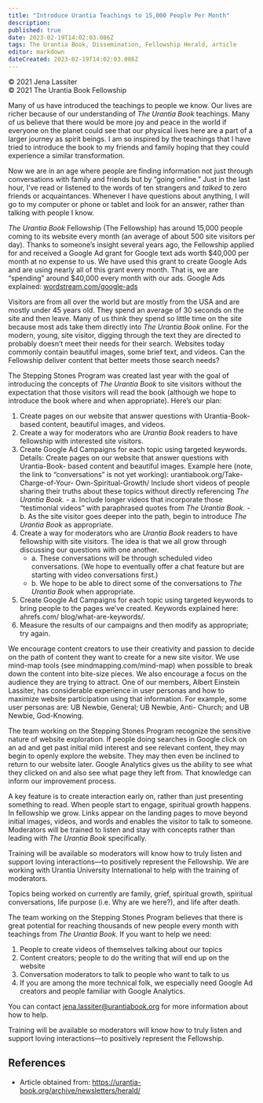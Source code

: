 ```yaml
---
title: "Introduce Urantia Teachings to 15,000 People Per Month"
description: 
published: true
date: 2023-02-19T14:02:03.086Z
tags: The Urantia Book, Dissemination, Fellowship Herald, article
editor: markdown
dateCreated: 2023-02-19T14:02:03.086Z
---
```


<p class="v-card v-sheet theme--light grey lighten-3 px-2">© 2021 Jena Lassiter<br>© 2021 The Urantia Book Fellowship</p>

Many of us have introduced the teachings to people we know. Our lives are richer because of our understanding of _The Urantia Book_ teachings. Many of us believe that there would be more joy and peace in the world if everyone on the planet could see that our physical lives here are a part of a larger journey as spirit beings. I am so inspired by the teachings that I have tried to introduce the book to my friends and family hoping that they could experience a similar transformation. 

Now we are in an age where people are finding information not just through conversations with family and friends but by “going online.” Just in the last hour, I’ve read or listened to the words of ten strangers and _talked_ to zero friends or acquaintances. Whenever I have questions about anything, I will go to my computer or phone or tablet and look for an answer, rather than talking with people I know. 

_The Urantia Book_ Fellowship (The Fellowship) has around 15,000 people coming to its website every month (an average of about 500 site visitors per day). Thanks to someone’s insight several years ago, the Fellowship applied for and received a Google Ad grant for Google text ads worth $40,000 per month at no expense to us. We have used this grant to create Google Ads and are using nearly all of this grant every month. That is, we are “spending” around $40,000 every month with our ads. Google Ads explained: [wordstream.com/google-ads](https://www.wordstream.com/google-ads) 

Visitors are from all over the world but are mostly from the USA and are mostly under 45 years old. They spend an average of 30 seconds on the site and then leave. Many of us think they spend so little time on the site because most ads take them directly into _The Urantia Book_ online. For the modern, young, site visitor, digging through the text they are directed to probably doesn’t meet their needs for their search. Websites today commonly contain beautiful images, some brief text, and videos. Can the Fellowship deliver content that better meets those search needs? 

The Stepping Stones Program was created last year with the goal of introducing the concepts of _The Urantia Book_ to site visitors without the expectation that those visitors will read the book (although we hope to introduce the book where and when appropriate). Here’s our plan: 

1. Create pages on our website that answer questions with Urantia-Book- based content, beautiful images, and videos. 
2. Create a way for moderators who are _Urantia Book_ readers to have fellowship with interested site visitors. 
3. Create Google Ad Campaigns for each topic using targeted keywords. Details: Create pages on our website that answer questions with Urantia-Book- based content and beautiful images. Example here (note, the link to “conversations” is not yet working): urantiabook.org/Take-Charge-of-Your- Own-Spiritual-Growth/ Include short videos of people sharing their truths about these topics without directly referencing _The Urantia Book._ 
       - a. Include longer videos that incorporate those “testimonial videos” with paraphrased quotes from _The Urantia Book._ 
       - b. As the site visitor goes deeper into the path, begin to introduce _The Urantia Book_ as appropriate. 
4. Create a way for moderators who are _Urantia Book_ readers to have fellowship with site visitors. The idea is that we all grow through discussing our questions with one another. 
    - a. These conversations will be through scheduled video conversations. (We hope to eventually offer a chat feature but are starting with video conversations first.) 
    - b. We hope to be able to direct some of the conversations to _The Urantia Book_ when appropriate. 
5. Create Google Ad Campaigns for each topic using targeted keywords to bring people to the pages we’ve created. Keywords explained here: ahrefs.com/ blog/what-are-keywords/. 
6. Measure the results of our campaigns and then modify as appropriate; try again. 

We encourage content creators to use their creativity and passion to decide on the path of content they want to create for a new site visitor. We use mind-map tools (see mindmapping.com/mind-map) when possible to break down the content into bite-size pieces. We also encourage a focus on the audience they are trying to attract. One of our members, Albert Einstein Lassiter, has considerable experience in user personas and how to maximize website participation using that information. For example, some user personas are: UB Newbie, General; UB Newbie, Anti- Church; and UB Newbie, God-Knowing. 

The team working on the Stepping Stones Program recognize the sensitive nature of website exploration. If people doing searches in Google click on an ad and get past initial mild interest and see relevant content, they may begin to openly explore the website. They may then even be inclined to return to our website later. Google Analytics gives us the ability to see what they clicked on and also see what page they left from. That knowledge can inform our improvement process. 

A key feature is to create interaction early on, rather than just presenting something to read. When people start to engage, spiritual growth happens. In fellowship we grow. Links appear on the landing pages to move beyond initial images, videos, and words and enables the visitor to talk to someone. Moderators will be trained to listen and stay with concepts rather than leading with _The Urantia Book_ specifically. 

Training will be available so moderators will know how to truly listen and support loving interactions—to positively represent the Fellowship. We are working with Urantia University International to help with the training of moderators. 

Topics being worked on currently are family, grief, spiritual growth, spiritual conversations, life purpose (i.e. Why are we here?), and life after death. 

The team working on the Stepping Stones Program believes that there is great potential for reaching thousands of new people every month with teachings from _The Urantia Book_. If you want to help we need: 

1. People to create videos of themselves talking about our topics 
2. Content creators; people to do the writing that will end up on the website 
3. Conversation moderators to talk to people who want to talk to us 
4. If you are among the more technical folk, we especially need Google Ad creators and people familiar with Google Analytics. 

You can contact jena.lassiter@urantiabook.org for more information about how to help. 

Training will be available so moderators will know how to truly listen and support loving interactions—to positively represent the Fellowship. 

## References

- Article obtained from: https://urantia-book.org/archive/newsletters/herald/